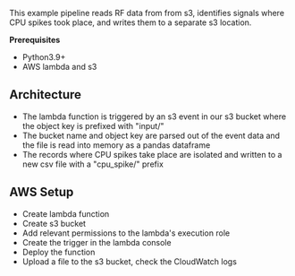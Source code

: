 This example pipeline reads RF data from from s3, identifies signals where CPU spikes took place, and writes them to a separate s3 location.

**Prerequisites**
* Python3.9+
* AWS lambda and s3

## Architecture

* The lambda function is triggered by an s3 event in our s3 bucket where the object key is prefixed with "input/"
* The bucket name and object key are parsed out of the event data and the file is read into memory as a pandas dataframe
* The records where CPU spikes take place are isolated and written to a new csv file with a "cpu_spike/" prefix

## AWS Setup
* Create lambda function
* Create s3 bucket
* Add relevant permissions to the lambda's execution role
* Create the trigger in the lambda console
* Deploy the function
* Upload a file to the s3 bucket, check the CloudWatch logs
